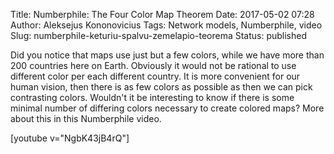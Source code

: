 Title: Numberphile: The Four Color Map Theorem
Date: 2017-05-02 07:28
Author: Aleksejus Kononovicius
Tags: Network models, Numberphile, video
Slug: numberphile-keturiu-spalvu-zemelapio-teorema
Status: published

Did
you notice that maps use just but a few colors, while we have more than
200 countries here on Earth. Obviously it would not be rational to use
different color per each different country. It is more convenient for
our human vision, then there is as few colors as possible as then we can
pick contrasting colors. Wouldn't it be interesting to know if there is
some minimal number of differing colors necessary to create colored
maps? More about this in this Numberphile video.

[youtube v="NgbK43jB4rQ"]
